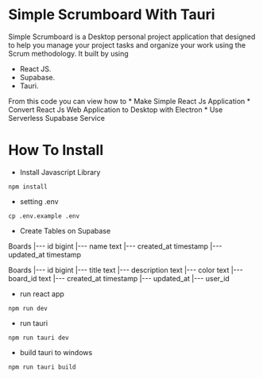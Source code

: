 # Simple Scrumboard With Tauri

Simple Scrumboard is a Desktop personal project application that designed to help you manage your project tasks and organize your work using the Scrum methodology. It built by using

* React JS.
* Supabase.
* Tauri.

From this code you can view how to
\* Make Simple React Js Application
\* Convert React Js Web Application to Desktop with Electron
\* Use Serverless Supabase Service

# How To Install

* Install Javascript Library

```
npm install
```

* setting .env

```
cp .env.example .env
```

* Create Tables on Supabase

Boards
\|\-\-\- id bigint
\|\-\-\- name text
\|\-\-\- created\_at timestamp
\|\-\-\- updated\_at timestamp

Boards
\|\-\-\- id bigint
\|\-\-\- title text
\|\-\-\- description text
\|\-\-\- color text
\|\-\-\- board\_id text
\|\-\-\- created\_at timestamp
\|\-\-\- updated\_at
\|\-\-\- user\_id

* run react app

```
npm run dev
```

* run tauri

```
npm run tauri dev
```

* build tauri to windows

```
npm run tauri build
```